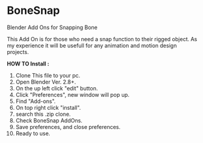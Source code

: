 # BoneSnap
Blender Add Ons for Snapping Bone

This Add On is for those who need a snap function to their rigged object.
As my experience it will be usefull for any animation and motion design projects.

**HOW TO Install :**
1. Clone This file to your pc.
2. Open Blender Ver. 2.8+.
3. On the up left click "edit" button.
4. Click "Preferences", new window will pop up.
5. Find "Add-ons".
6. On top right click "install".
7. search this .zip clone.
8. Check BoneSnap AddOns.
9. Save preferences, and close preferences.
10. Ready to use.
